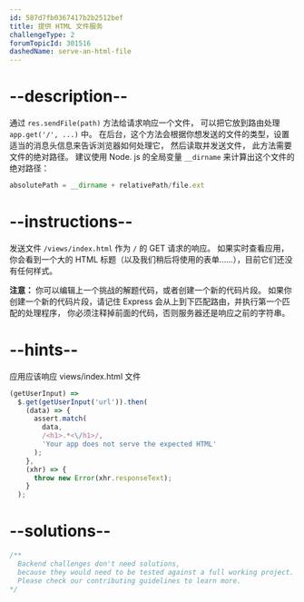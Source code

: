 ```yaml
---
id: 587d7fb0367417b2b2512bef
title: 提供 HTML 文件服务
challengeType: 2
forumTopicId: 301516
dashedName: serve-an-html-file
---
```


# --description--

通过 `res.sendFile(path)` 方法给请求响应一个文件， 可以把它放到路由处理 `app.get('/', ...)` 中。 在后台，这个方法会根据你想发送的文件的类型，设置适当的消息头信息来告诉浏览器如何处理它， 然后读取并发送文件， 此方法需要文件的绝对路径。 建议使用 Node. js 的全局变量 `__dirname` 来计算出这个文件的绝对路径：

```js
absolutePath = __dirname + relativePath/file.ext
```

# --instructions--

发送文件 `/views/index.html` 作为 `/` 的 GET 请求的响应。 如果实时查看应用，你会看到一个大的 HTML 标题（以及我们稍后将使用的表单……），目前它们还没有任何样式。

**注意：** 你可以编辑上一个挑战的解题代码，或者创建一个新的代码片段。 如果你创建一个新的代码片段，请记住 Express 会从上到下匹配路由，并执行第一个匹配的处理程序， 你必须注释掉前面的代码，否则服务器还是响应之前的字符串。

# --hints--

应用应该响应 views/index.html 文件

```js
(getUserInput) =>
  $.get(getUserInput('url')).then(
    (data) => {
      assert.match(
        data,
        /<h1>.*<\/h1>/,
        'Your app does not serve the expected HTML'
      );
    },
    (xhr) => {
      throw new Error(xhr.responseText);
    }
  );
```

# --solutions--

```js
/**
  Backend challenges don't need solutions, 
  because they would need to be tested against a full working project. 
  Please check our contributing guidelines to learn more.
*/
```
